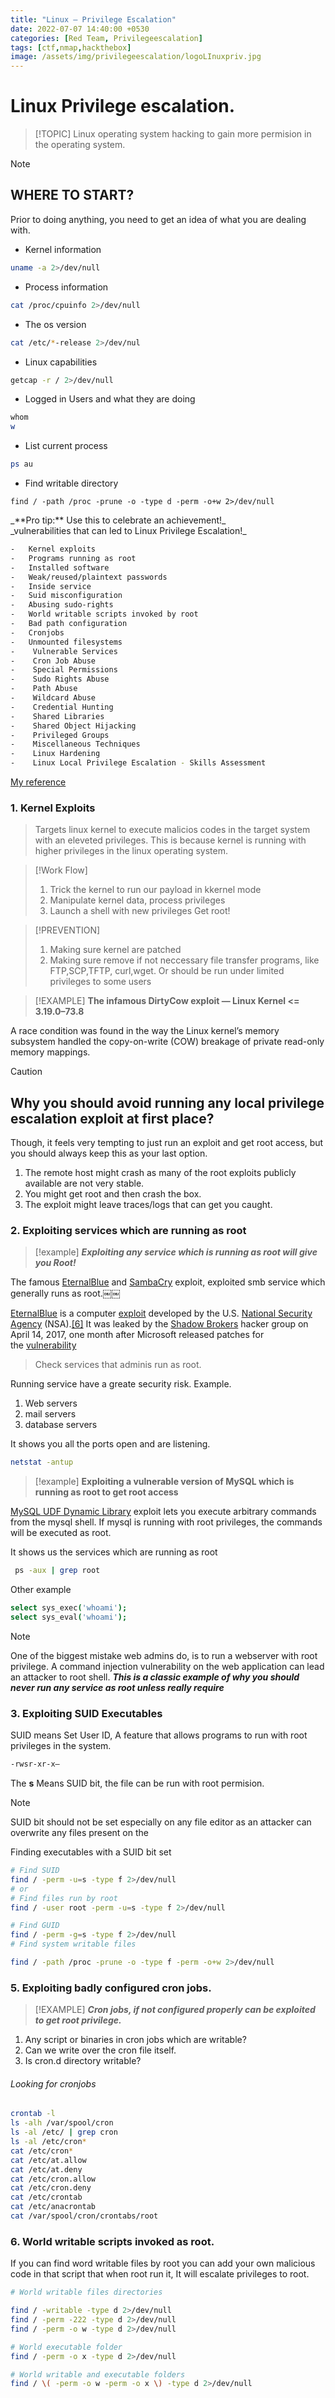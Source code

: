 ```yaml
---
title: "Linux — Privilege Escalation" 
date: 2022-07-07 14:40:00 +0530
categories: [Red Team, Privilegeescalation]
tags: [ctf,nmap,hackthebox]
image: /assets/img/privilegeescalation/logoLInuxpriv.jpg
---
```


# Linux Privilege escalation.
> [!TOPIC]
> Linux operating system hacking to gain more permision in the operating system.

>[!NOTE]
>## WHERE TO START?

Prior to doing anything, you need to get an idea of what you are dealing with.

- Kernel information

```bash
uname -a 2>/dev/null
```
- Process information

```bash
cat /proc/cpuinfo 2>/dev/null
```
-  The os version

```bash
cat /etc/*-release 2>/dev/nul
```
- Linux capabilities

```bash
getcap -r / 2>/dev/null
```
- Logged in Users and what they are doing

```bash
whom
w
```
- List current process

```bash
ps au
```
- Find writable directory

```shell-session
find / -path /proc -prune -o -type d -perm -o+w 2>/dev/null
```

<div class="primer-spec-callout success" markdown="1">
  _**Pro tip:** Use this to celebrate an achievement!_
</div>

<div class="primer-spec-callout success" markdown="1">
_vulnerabilities that can led to Linux Privilege Escalation!_
</div>

```bash
-   Kernel exploits
-   Programs running as root
-   Installed software
-   Weak/reused/plaintext passwords
-   Inside service
-   Suid misconfiguration
-   Abusing sudo-rights
-   World writable scripts invoked by root
-   Bad path configuration
-   Cronjobs
-   Unmounted filesystems
-    Vulnerable Services
-    Cron Job Abuse
-    Special Permissions
-    Sudo Rights Abuse
-    Path Abuse
-    Wildcard Abuse
-    Credential Hunting
-    Shared Libraries
-    Shared Object Hijacking
-    Privileged Groups
-    Miscellaneous Techniques
-    Linux Hardening
-    Linux Local Privilege Escalation - Skills Assessment
```


[My reference](https://systemweakness.com/how-to-escalate-privileges-in-linux-privilege-escalation-techniques-70c92499ae45)

### 1. Kernel Exploits
>Targets linux kernel to execute malicios codes in the target system with an eleveted privileges.
This is because kernel is running with higher privileges in the linux operating system.

>[!Work Flow]
> 1. Trick the kernel to run our payload in kkernel mode
> 2. Manipulate kernel data, process privileges 
> 3. Launch a shell with new privileges Get root!

<!-- > conditions for successfully kernel exploit -->


>[!PREVENTION]
>1. Making sure kernel are patched
>2. Making sure remove if not neccessary file transfer programs, like FTP,SCP,TFTP, curl,wget. Or should be run under limited privileges to some users

>[!EXAMPLE]
>**The infamous DirtyCow exploit — Linux Kernel <= 3.19.0–73.8**

A race condition was found in the way the Linux kernel’s memory subsystem handled the copy-on-write (COW) breakage of private read-only memory mappings.

>[!CAUTION]
>## Why you should avoid running any local privilege escalation exploit at first place?

Though, it feels very tempting to just run an exploit and get root access, but you should always keep this as your last option.

1. The remote host might crash as many of the root exploits publicly available are not very stable.
2. You might get root and then crash the box.  
3. The exploit might leave traces/logs that can get you caught.

### 2. Exploiting services which are running as root

>[!example]
>**_Exploiting any service which is running as root will give you Root!_**

The famous [EternalBlue](https://en.wikipedia.org/wiki/EternalBlue) and [SambaCry](https://thehackernews.com/2017/05/samba-rce-exploit.html) exploit, exploited smb service which generally runs as root.￼￼

[EternalBlue](https://en.wikipedia.org/wiki/EternalBlue#cite_note-ars-5) is a computer [exploit](https://en.wikipedia.org/wiki/Exploit_(computer_security) "Exploit (computer security)") developed by the U.S. [National Security Agency](https://en.wikipedia.org/wiki/National_Security_Agency "National Security Agency") (NSA).[[6]](https://en.wikipedia.org/wiki/EternalBlue#cite_note-6) It was leaked by the [Shadow Brokers](https://en.wikipedia.org/wiki/The_Shadow_Brokers "The Shadow Brokers") hacker group on April 14, 2017, one month after Microsoft released patches for the [vulnerability](https://en.wikipedia.org/wiki/Vulnerability_(computing) "Vulnerability (computing)")

> Check services that adminis run as root.

Running service have a greate security risk.
Example.
1. Web servers
2. mail servers
3. database servers

It shows you all the ports open and are listening.
```bash
netstat -antup
```

>[!example]
>**Exploiting a vulnerable version of MySQL which is running as root to get root access**
>
[MySQL UDF Dynamic Library](https://www.exploit-db.com/exploits/1518/) exploit lets you execute arbitrary commands from the mysql shell. If mysql is running with root privileges, the commands will be executed as root.

It shows us the services which are running as root
```bash
 ps -aux | grep root
```

Other example
```bash
select sys_exec('whoami');
select sys_eval('whoami');
```


>[!NOTE]
>One of the biggest mistake web admins do, is to run a webserver with root privilege. A command injection vulnerability on the web application can lead an attacker to root shell. **_This is a classic example of why you should never run any service as root unless really require_**

### 3. Exploiting SUID Executables
SUID means Set User ID, A feature that allows programs to run with root privileges in the system. 

```bash
-rwsr-xr-x–
```

The **s** Means SUID bit, the file can be run with root permision.

>[!NOTE]
>SUID bit should not be set especially on any file editor as an attacker can overwrite any files present on the 

Finding executables with a SUID bit set 

```bash
# Find SUID
find / -perm -u=s -type f 2>/dev/null
# or 
# Find files run by root
find / -user root -perm -u=s -type f 2>/dev/null

# Find GUID
find / -perm -g=s -type f 2>/dev/null
# Find system writable files

find / -path /proc -prune -o -type f -perm -o+w 2>/dev/null
```


###  5.  Exploiting badly configured cron jobs.

>[!EXAMPLE]
>**_Cron jobs, if not configured properly can be exploited to get root privilege._**

1. Any script or binaries in cron jobs which are writable?  
2. Can we write over the cron file itself.  
3. Is cron.d directory writable?

###### Looking for cronjobs

```bash
crontab -l
ls -alh /var/spool/cron
ls -al /etc/ | grep cron
ls -al /etc/cron*
cat /etc/cron*
cat /etc/at.allow
cat /etc/at.deny
cat /etc/cron.allow
cat /etc/cron.deny
cat /etc/crontab
cat /etc/anacrontab
cat /var/spool/cron/crontabs/root
```

### 6.  World writable scripts invoked as root.

If you can find word writable files by root you can add your own malicious code in that script that when root run it, It will escalate privileges to root. 

```bash
# World writable files directories

find / -writable -type d 2>/dev/null
find / -perm -222 -type d 2>/dev/null
find / -perm -o w -type d 2>/dev/null

# World executable folder
find / -perm -o x -type d 2>/dev/null

# World writable and executable folders
find / \( -perm -o w -perm -o x \) -type d 2>/dev/null
```

